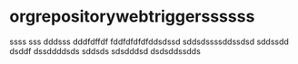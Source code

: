 # orgrepositorywebtriggerssssss
ssss
sss
dddsss
dddfdffdf
fddfdfdfdfddsdssd
sddsdssssddssdsd
sddssdd
dsddf
dssddddsds
sddsds
sdsdddsd
dsdsddssdds
